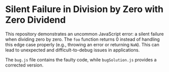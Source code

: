 # Silent Failure in Division by Zero with Zero Dividend

This repository demonstrates an uncommon JavaScript error: a silent failure when dividing zero by zero.  The `foo` function returns 0 instead of handling this edge case properly (e.g., throwing an error or returning `NaN`). This can lead to unexpected and difficult-to-debug issues in applications.

The `bug.js` file contains the faulty code, while `bugSolution.js` provides a corrected version.